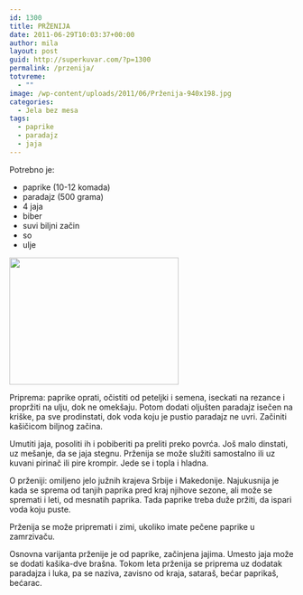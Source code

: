 ```yaml
---
id: 1300
title: PRŽENIJA
date: 2011-06-29T10:03:37+00:00
author: mila
layout: post
guid: http://superkuvar.com/?p=1300
permalink: /przenija/
totvreme:
  - ""
image: /wp-content/uploads/2011/06/Prženija-940x198.jpg
categories:
  - Jela bez mesa
tags:
  - paprike
  - paradajz
  - jaja
---
```

Potrebno je:

  * paprike (10-12 komada)
  * paradajz (500 grama)
  * 4 jaja
  * biber
  * suvi biljni začin
  * so
  * ulje

<img class="alignnone size-medium wp-image-3495" title="Prženija" src="//superkuvar.com/wp-content/uploads/2011/06/Pr%C5%BEenija-300x225.jpg" alt="" width="300" height="225" /> 

Priprema: paprike oprati, očistiti od peteljki i semena, iseckati na rezance i  propržiti na ulju, dok ne omekšaju. Potom dodati oljušten paradajz isečen na kriške, pa sve prodinstati, dok voda koju je pustio paradajz ne uvri. Začiniti kašičicom biljnog začina.

Umutiti jaja, posoliti ih i pobiberiti pa preliti preko povrća. Još malo dinstati, uz mešanje, da se jaja stegnu. Prženija se može služiti samostalno ili uz kuvani pirinač ili pire krompir. Jede se i topla i hladna.

O prženiji: omiljeno jelo južnih krajeva Srbije i Makedonije. Najukusnija je kada se sprema od tanjih paprika pred kraj njihove sezone, ali može se spremati i leti, od mesnatih paprika. Tada paprike treba duže pržiti, da ispari voda koju puste.

Prženija se može pripremati i zimi, ukoliko imate pečene paprike u zamrzivaču.

Osnovna varijanta prženije je od paprike, začinjena jajima. Umesto jaja može se dodati kašika-dve brašna. Tokom leta prženija se priprema uz dodatak paradajza i luka, pa se naziva, zavisno od kraja, sataraš, bećar paprikaš, bećarac.

&nbsp;

&nbsp;